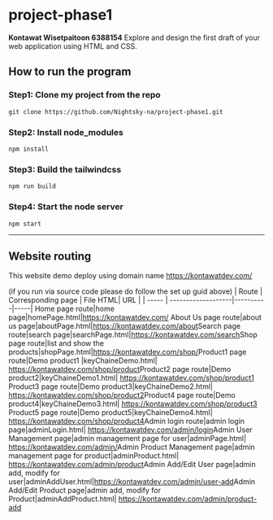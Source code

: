 # project-phase1
**Kontawat Wisetpaitoon 6388154**
Explore and design the first draft of your web application using HTML and CSS.

## How to run the program
### Step1: Clone my project from the repo
```
git clone https://github.com/Nightsky-na/project-phase1.git
```

### Step2: Install node_modules
```
npm install
```

### Step3: Build the tailwindcss
```
npm run build
```

### Step4: Start the node server
```
npm start
```

---


## Website routing
This website demo deploy using domain name https://kontawatdev.com/

(if you run via source code please do follow the set up guid above)
​​
| Route | Corresponding page | File HTML| URL |
| ----- | -------------------|----------|-----|
Home page route|home page|homePage.html|https://kontawatdev.com/
​​About Us page route|about us page|aboutPage.html|https://kontawatdev.com/about
​​Search page route|search page|searchPage.html|https://kontawatdev.com/search
​​Shop page route|list and show the products|shopPage.html|https://kontawatdev.com/shop/
​​Product1 page route|Demo product1 |keyChaineDemo.html| https://kontawatdev.com/shop/product
​​Product2 page route|Demo product2|keyChaineDemo1.html| https://kontawatdev.com/shop/product1
​​Product3 page route|Demo product3|keyChaineDemo2.html| https://kontawatdev.com/shop/product2
​​Product4 page route|Demo product4|keyChaineDemo3.html| https://kontawatdev.com/shop/product3
​​Product5 page route|Demo product5|keyChaineDemo4.html| https://kontawatdev.com/shop/product4
​​Admin login route|admin login page|adminLogin.html| https://kontawatdev.com/admin/login
​​Admin User Management page|admin management page for user|adminPage.html| https://kontawatdev.com/admin/
​​Admin Product Management page|admin management page for product|adminProduct.html| https://kontawatdev.com/admin/product
​​Admin Add/Edit User  page|admin add, modify  for user|adminAddUser.html|https://kontawatdev.com/admin/user-add
​​Admin Add/Edit Product  page|admin add, modify  for Product|adminAddProduct.html| https://kontawatdev.com/admin/product-add
​